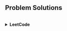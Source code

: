 ## Problem Solutions 

<br/>

<details>
    <summary><b>LeetCode</b></summary>
<br/>

<sub>Problem</sub> | <sub>Python</sub> | <sub>Java</sub> | <sub>C++</sub> | <sub>GO</sub> | <sub>JS</sub> 
---- | ---- | ---- | ---- | ---- | ---- 
<sub>[1 - Two Sum](https://leetcode.com/problems/two-sum/)</sub> | <sub><div align='center'><a href="">❌</a></div></sub> | <sub><div align='center'><a href="https://github.com/sharmin6630/Problem_Solving/blob/main/LeetCode/1.%20Two%20Sum/1.%20Two%20Sum.java">✔️</a></div></sub> | <sub><div align='center'><a href="https://github.com/sharmin6630/Problem_Solving/blob/main/LeetCode/1.%20Two%20Sum/1.%20Two%20Sum.cpp">✔️</a></div></sub> | <sub><div align='center'><a href="">❌</a></div></sub> | <sub><div align='center'><a href="">❌</a></div></sub> 
<sub>[121 - Best Time to Buy & Sell Stock](https://leetcode.com/problems/best-time-to-buy-and-sell-stock/)</sub> | <sub><div align='center'><a href="">❌</a></div></sub> | <sub><div align='center'><a href="https://github.com/sharmin6630/Problem_Solving/blob/aa01b6cf31a0042c397d8e389114a7a5e01eaa4a/LeetCode/121.%20Best%20Time%20to%20Buy%20and%20Sell%20Stock/121.%20Best%20Time%20to%20Buy%20and%20Sell%20Stock.java">✔️</a></div></sub> | <sub><div align='center'><a href="">❌</a></div></sub> | <sub><div align='center'><a href="">❌</a></div></sub> | <sub><div align='center'><a href="">❌</a></div></sub> 
<sub>[217 - Contains Duplicate](https://leetcode.com/problems/contains-duplicate/)</sub> | <sub><div align='center'><a href="https://github.com/sharmin6630/Problem_Solving/blob/main/LeetCode/217.%20Contains%20Duplicate/217.%20Contains%20Duplicate.py">✔️</a></div></sub> | <sub><div align='center'><a href="https://github.com/sharmin6630/Problem_Solving/blob/main/LeetCode/217.%20Contains%20Duplicate/217.%20Contains%20Duplicate.java">✔️</a></div></sub> | <sub><div align='center'><a href="https://github.com/sharmin6630/Problem_Solving/blob/main/LeetCode/217.%20Contains%20Duplicate/217.%20Contains%20Duplicate.cpp">✔️</a></div></sub> | <sub><div align='center'><a href="">❌</a></div></sub> | <sub><div align='center'><a href="">❌</a></div></sub> 
<sub>[238. Product of Array Except Self](https://leetcode.com/problems/product-of-array-except-self/)</sub> | <sub><div align='center'><a href="">❌</a></div></sub> | <sub><div align='center'><a href="">✔️</a></div></sub> | <sub><div align='center'><a href="">✔️</a></div></sub> | <sub><div align='center'><a href="">❌</a></div></sub> | <sub><div align='center'><a href="">❌</a></div></sub> 
</details>
<br/>
